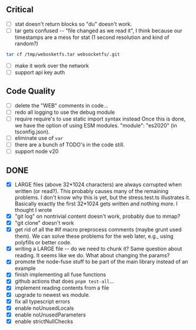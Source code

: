 ## Critical

- [ ] stat doesn't return blocks so "du" doesn't work.
- [ ] tar gets confused -- "file changed as we read it", I think because our timestamps are a mess for stat (1 second resolution and kind of random?)

```sh
tar cf /tmp/webosketfs.tar websocketfs/.git
```

- [ ] make it work over the network
- [ ] support api key auth

## Code Quality

- [ ] delete the "WEB" comments in code...
- [ ] redo all logging to use the debug module
- [ ] require require's to use static import syntax instead
      Once this is done, we have the option of using ESM modules.
      "module": "es2020" \(in tsconfig.json\).
- [ ] eliminate use of `var`
- [ ] there are a bunch of TODO's in the code still.
- [ ] support node v20

## DONE

- [x] LARGE files \(above 32\*1024 characters\) are always corrupted when written \(or read?\). This probably causes many of the remaining problems. I don't know why this is yet, but the stress.test.ts illustrates it. Basically exactly the first 32\*1024 gets written and nothing more. I thought I wrote
- [x] "git log" on nontrivial content doesn't work, probably due to mmap?
- [x] "git clone" doesn't work
- [x] get rid of all the #if macro preprocess comments \(maybe grunt used them\). We can solve these problems for the web later, e.g., using polyfills or better code.
- [x] writing a LARGE file \-\- do we need to chunk it? Same question about reading. It seems like we do. What about changing the params?
- [x] promote the node\-fuse stuff to be part of the main library instead of an example
- [x] finish implementing all fuse functions
- [x] github actions that does `pnpm test-all`...
- [x] implement reading contents from a file
- [x] upgrade to newest ws module.
- [x] fix all typescript errors
- [x] enable noUnusedLocals
- [x] enable noUnusedParameters
- [x] enable strictNullChecks
